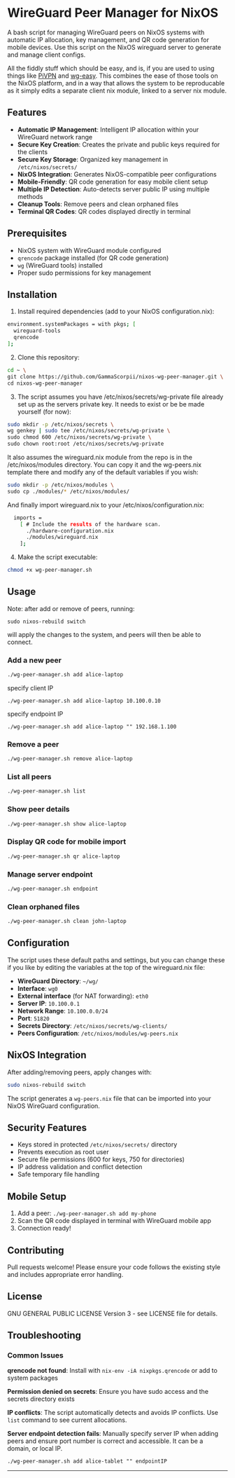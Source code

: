 # WireGuard Peer Manager for NixOS

A bash script for managing WireGuard peers on NixOS systems with automatic IP allocation, key management, and QR code generation for mobile devices. Use this script on the NixOS wireguard server to generate and manage client configs.

All the fiddly stuff which should be easy, and is, if you are used to using things like [PiVPN](https://github.com/pivpn/pivpn) and [wg-easy](https://github.com/wg-easy/wg-easy). This combines the ease of those tools on the NixOS platform, and in a way that allows the system to be reproducable as it simply edits a separate client nix module, linked to a server nix module.

## Features

- **Automatic IP Management**: Intelligent IP allocation within your WireGuard network range
- **Secure Key Creation**: Creates the private and public keys required for the clients
- **Secure Key Storage**: Organized key management in `/etc/nixos/secrets/`
- **NixOS Integration**: Generates NixOS-compatible peer configurations
- **Mobile-Friendly**: QR code generation for easy mobile client setup
- **Multiple IP Detection**: Auto-detects server public IP using multiple methods
- **Cleanup Tools**: Remove peers and clean orphaned files
- **Terminal QR Codes**: QR codes displayed directly in terminal

## Prerequisites

- NixOS system with WireGuard module configured
- `qrencode` package installed (for QR code generation)
- `wg` (WireGuard tools) installed
- Proper sudo permissions for key management

## Installation

1. Install required dependencies (add to your NixOS configuration.nix):
```bash
environment.systemPackages = with pkgs; [
  wireguard-tools
  qrencode
];
```

2. Clone this repository:
```bash
cd ~ \
git clone https://github.com/GammaScorpii/nixos-wg-peer-manager.git \
cd nixos-wg-peer-manager
```

3. The script assumes you have /etc/nixos/secrets/wg-private file already set up as the servers private key. It needs to exist or be be made yourself (for now):
```bash
sudo mkdir -p /etc/nixos/secrets \
wg genkey | sudo tee /etc/nixos/secrets/wg-private \
sudo chmod 600 /etc/nixos/secrets/wg-private \
sudo chown root:root /etc/nixos/secrets/wg-private
```

It also assumes the wireguard.nix module from the repo is in the /etc/nixos/modules directory. You can copy it and the wg-peers.nix template there and modify any of the default variables if you wish:
```bash
sudo mkdir -p /etc/nixos/modules \
sudo cp ./modules/* /etc/nixos/modules/
```

And finally import wireguard.nix to your /etc/nixos/configuration.nix:
```bash
  imports =
    [ # Include the results of the hardware scan.
      ./hardware-configuration.nix
      ./modules/wireguard.nix
    ];
```

4. Make the script executable:
```bash
chmod +x wg-peer-manager.sh
```


## Usage

Note: after add or remove of peers, running:

```
sudo nixos-rebuild switch
```

will apply the changes to the system, and peers will then be able to connect.

### Add a new peer
```bash
./wg-peer-manager.sh add alice-laptop
```
specify client IP
```
./wg-peer-manager.sh add alice-laptop 10.100.0.10
```
specify endpoint IP
```
./wg-peer-manager.sh add alice-laptop "" 192.168.1.100
```

### Remove a peer
```bash
./wg-peer-manager.sh remove alice-laptop
```

### List all peers
```bash
./wg-peer-manager.sh list
```

### Show peer details
```bash
./wg-peer-manager.sh show alice-laptop
```

### Display QR code for mobile import
```bash
./wg-peer-manager.sh qr alice-laptop
```

### Manage server endpoint
```bash
./wg-peer-manager.sh endpoint
```

### Clean orphaned files
```bash
./wg-peer-manager.sh clean john-laptop
```

## Configuration

The script uses these default paths and settings, but you can change these if you like by editing the variables at the top of the wireguard.nix file:
- **WireGuard Directory**: `~/wg/`
- **Interface**: `wg0`
- **External interface** (for NAT forwarding): `eth0`
- **Server IP**: `10.100.0.1`
- **Network Range**: `10.100.0.0/24`
- **Port**: `51820`
- **Secrets Directory**: `/etc/nixos/secrets/wg-clients/`
- **Peers Configuration**: `/etc/nixos/modules/wg-peers.nix`

## NixOS Integration

After adding/removing peers, apply changes with:
```bash
sudo nixos-rebuild switch
```

The script generates a `wg-peers.nix` file that can be imported into your NixOS WireGuard configuration.

## Security Features

- Keys stored in protected `/etc/nixos/secrets/` directory
- Prevents execution as root user
- Secure file permissions (600 for keys, 750 for directories)
- IP address validation and conflict detection
- Safe temporary file handling

## Mobile Setup

1. Add a peer: `./wg-peer-manager.sh add my-phone`
2. Scan the QR code displayed in terminal with WireGuard mobile app
3. Connection ready!

## Contributing

Pull requests welcome! Please ensure your code follows the existing style and includes appropriate error handling.

## License

GNU GENERAL PUBLIC LICENSE Version 3 - see LICENSE file for details.

## Troubleshooting

### Common Issues

**qrencode not found**: Install with `nix-env -iA nixpkgs.qrencode` or add to system packages

**Permission denied on secrets**: Ensure you have sudo access and the secrets directory exists

**IP conflicts**: The script automatically detects and avoids IP conflicts. Use `list` command to see current allocations.

**Server endpoint detection fails**: Manually specify server IP when adding peers and ensure port number is correct and accessible. It can be a domain, or local IP.

```
./wg-peer-manager.sh add alice-tablet "" endpointIP
```

---
